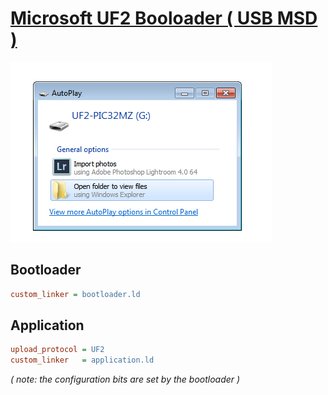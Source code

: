 # [Microsoft UF2 Booloader ( USB MSD )](https://github.com/microsoft/uf2)

![pic32mz](https://raw.githubusercontent.com/Wiz-IO/examples-XC32/main/PIC32MZ-EFM-UF2/UF2.jpg)

## Bootloader
```ini
custom_linker = bootloader.ld 
```

## Application
```ini
upload_protocol = UF2
custom_linker   = application.ld
```

_( note: the configuration bits are set by the bootloader )_
